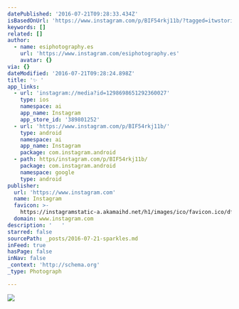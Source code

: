 ```yaml
---
datePublished: '2016-07-21T09:28:33.434Z'
isBasedOnUrl: 'https://www.instagram.com/p/BIF54rkj11b/?tagged=itwstories'
keywords: []
related: []
author:
  - name: esiphotography.es
    url: 'https://www.instagram.com/esiphotography.es'
    avatar: {}
via: {}
dateModified: '2016-07-21T09:28:24.898Z'
title: '✨ '
app_links:
  - url: 'instagram://media?id=1298698651292360027'
    type: ios
    namespace: ai
    app_name: Instagram
    app_store_id: '389801252'
  - url: 'https://www.instagram.com/p/BIF54rkj11b/'
    type: android
    namespace: ai
    app_name: Instagram
    package: com.instagram.android
  - path: https/instagram.com/p/BIF54rkj11b/
    package: com.instagram.android
    namespace: google
    type: android
publisher:
  url: 'https://www.instagram.com'
  name: Instagram
  favicon: >-
    https://instagramstatic-a.akamaihd.net/h1/images/ico/favicon.ico/dfa85bb1fd63.ico
  domain: www.instagram.com
description: '   '
starred: false
sourcePath: _posts/2016-07-21-sparkles.md
inFeed: true
hasPage: false
inNav: false
_context: 'http://schema.org'
_type: Photograph

---
```

![   ](https://imgflo.herokuapp.com/graph/vahj1ThiexotieMo/05ff22ce82f1d76ec1f15d1c7d8b26e0/croprotate.jpg?cropheight=449&cropwidth=640&degrees=0&input=https%3A%2F%2Fscontent.cdninstagram.com%2Ft51.2885-15%2Fs640x640%2Fsh0.08%2Fe35%2F13735957_1815302722036063_1941468058_n.jpg%3Fig_cache_key%3DMTI5ODY5ODY1MTI5MjM2MDAyNw%253D%253D.2&x=0&y=96)